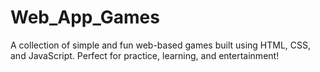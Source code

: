 # Web_App_Games
A collection of simple and fun web-based games built using HTML, CSS, and JavaScript. Perfect for practice, learning, and entertainment!

